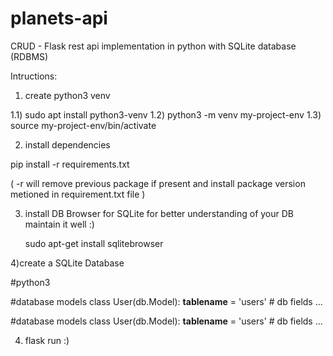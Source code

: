 # planets-api
CRUD - Flask rest api implementation in python with SQLite database (RDBMS)

Intructions:

1) create python3 venv

  1.1) sudo apt install python3-venv
  1.2) python3 -m venv my-project-env
  1.3) source my-project-env/bin/activate
  
2) install dependencies

  pip install -r requirements.txt
  
  ( -r will remove previous package if present and install package version metioned in requirement.txt file )
 
3) install DB Browser for SQLite for better understanding of your DB maintain it well :)
 
      sudo apt-get install sqlitebrowser
  
4)create a SQLite Database

#python3

#database models
class User(db.Model):
    __tablename__ = 'users'
    # db fields ...

#database models
class User(db.Model):
    __tablename__ = 'users'
    # db fields ...
    
4) flask run :)
    
    

  
